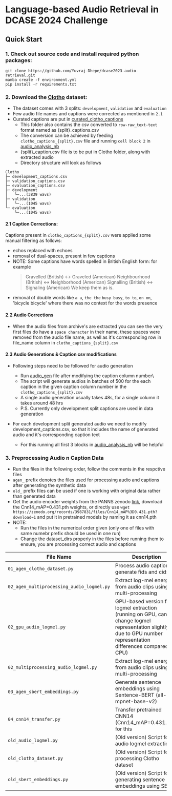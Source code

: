 # Language-based Audio Retrieval in DCASE 2024 Challenge


## Quick Start

### 1. Check out source code and install required python packages:

```
git clone https://github.com/Yuvraj-Dhepe/dcase2023-audio-retrieval.git
mamba create -f environment.yml
pip install -r requirements.txt
```

### 2. Download the [Clotho](https://zenodo.org/records/4783391) dataset:
- The dataset comes with 3 splits: `development`, `validation` and `evaluation`
- Few audio file names and captions were corrected as mentioned in `2.1`
- Curated captions are put in [curated_clotho_captions](./curated_clotho_captions)
    - This folder also contains the csv converted to `row-raw_text-text` format named as {split}_captions.csv
    - The conversion can be achieved by feeding `clotho_captions_{split}.csv` file and running `cell block 2` in [audio_analysis_nb](./audio_analysis.ipynb)
    - {split}_caption.csv file is to be put in Clotho folder, along with extracted audio
    - Directory structure will look as follows
```
Clotho
├─ development_captions.csv
├─ validation_captions.csv
├─ evaluation_captions.csv
├─ development
│   └─...(3839 wavs)
├─ validation
│   └─...(1045 wavs)
└─ evaluation
    └─...(1045 wavs)
```

#### 2.1 Caption Corrections:
Captions present in `clotho_captions_{split}.csv` were applied some manual filtering as follows:
- echos replaced with echoes
- removal of dual-spaces, present in few captions
- NOTE: Some captions have words spelled in British English form: for example
    > Gravelled (British) <-> Graveled (American)
    > Neighbourhood (British) <-> Neighborhood (American)
    > Signalling (British) <-> Signaling (American)
    We keep them as is.
- removal of double words like `a a`, `the the` `busy busy`, `to to`, `on on`, 'bicycle bicycle' where there was no context for the words presence

#### 2.2 Audio Corrections
- When the audio files from archive's are extracted you can see the very first files do have a `space character` in their name, these spaces were removed from the audio file name, as well as it's corresponding row in file_name column in `clotho_captions_{split}.csv`

#### 2.3 Audio Generations & Caption csv modifications
- Following steps need to be followed for audio generation
    - Run [audio_gen](./audio_gen_new.py) file after modifying the caption column number\
    - The script will generate audios in batches of 500 for the each caption in the given caption column number in the `clotho_captions_{split}.csv`
    - A single audio generation usually takes 48s, for a single column it takes around 48 hrs
    - P.S. Currently only development split captions are used in data generation

- For each development split generated audio we need to modify development_captions.csv, so that it includes the name of generated audio and it's corresponding
caption text
    - For this running all first 3 blocks in [audio_analysis_nb](./audio_analysis.ipynb) will be helpful



### 3. Preprocessing Audio n Caption Data
- Run the files in the following order, follow the comments in the respctive files
- `agen_` prefix denotes the files used for processing audio and captions after generating the synthetic data
- `old_` prefix files can be used if one is working with original data rather than generated data
- Get the audio encoder weights from the PANNS zenodo [link](https://zenodo.org/records/3987831), download the Cnn14_mAP=0.431.pth weights, or directly use `wget https://zenodo.org/records/3987831/files/Cnn14_mAP%3D0.431.pth?download=1` and put it in pretrained models by naming it as cnn14.pth
- NOTE:
    - Run the files in the numerical order given (only one of files with same numebr prefix should be used in one run)
    - Change the dataset_dirs properly in the files before running them to ensure, you are processing correct audio and captions

| File Name                                 | Description                                                                                                 |
|-------------------------------------------|-------------------------------------------------------------------------------------------------------------|
| `01_agen_clotho_dataset.py`               | Process audio captions, generate fids and cids                                                              |
| `02_agen_multiprocessing_audio_logmel.py` | Extract log-mel energies from audio clips using multi-processing                                            |
| `02_gpu_audio_logmel.py`                  | GPU-based version for logmel extraction (running on GPU, can change logmel representation slightly due to GPU number representation differences compared to CPU) |
| `02_multiprocessing_audio_logmel.py`      | Extract log-mel energies from audio clips using multi-processing                                            |
| `03_agen_sbert_embeddings.py`             | Generate sentence embeddings using Sentence-BERT (all-mpnet-base-v2)                                        |
| `04_cnn14_transfer.py`                    | Transfer pretrained CNN14 (Cnn14_mAP=0.431.pth), for this                                                              |
| `old_audio_logmel.py`                     | (Old version) Script for audio logmel extraction                                                            |
| `old_clotho_dataset.py`                   | (Old version) Script for processing Clotho dataset                                                          |
| `old_sbert_embeddings.py`                 | (Old version) Script for generating sentence embeddings using SBERT                                         |
